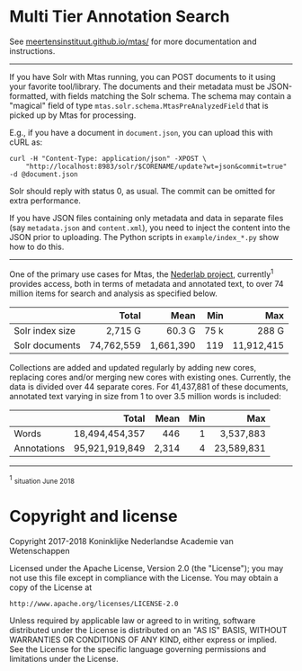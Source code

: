 # Multi Tier Annotation Search

See [meertensinstituut.github.io/mtas/](https://meertensinstituut.github.io/mtas/) for more documentation and instructions.

---

If you have Solr with Mtas running, you can POST documents to it using your favorite tool/library.
The documents and their metadata must be JSON-formatted, with fields matching the Solr schema.
The schema may contain a "magical" field of type `mtas.solr.schema.MtasPreAnalyzedField` that is picked
up by Mtas for processing.

E.g., if you have a document in `document.json`, you can upload this with cURL as:

    curl -H "Content-Type: application/json" -XPOST \
        "http://localhost:8983/solr/$CORENAME/update?wt=json&commit=true" -d @document.json

Solr should reply with status 0, as usual. The commit can be omitted for extra performance.

If you have JSON files containing only metadata and data in separate files (say `metadata.json` and
`content.xml`), you need to inject the content into the JSON prior to uploading. The Python scripts
in `example/index_*.py` show how to do this.

---

One of the primary use cases for Mtas, the [Nederlab project](http://www.nederlab.nl/), currently<sup>1</sup> provides access, both in terms of metadata and annotated text, to over 74 million items for search and analysis as specified below. 

|                 | Total          | Mean      | Min   | Max        |
|-----------------|---------------:|----------:|------:|-----------:|
| Solr index size | 2,715 G        | 60.3 G    | 75 k  | 288 G      |
| Solr documents  | 74,762,559     | 1,661,390 | 119   | 11,912,415 |

Collections are added and updated regularly by adding new cores, replacing cores and/or merging new cores with existing ones. Currently, the data is divided over 44 separate cores. For 41,437,881 of these documents, annotated text varying in size from 1 to over 3.5 million words is included:

|                 | Total           | Mean         | Min   | Max        |
|-----------------|----------------:|-------------:|------:|-----------:|
| Words           | 18,494,454,357  | 446          | 1     | 3,537,883  |
| Annotations     | 95,921,919,849  | 2,314        | 4     | 23,589,831 |


---
<sup><a name="footnote">1</a></sup> <small>situation June 2018</small>

# Copyright and license

Copyright 2017-2018 Koninklijke Nederlandse Academie van Wetenschappen

Licensed under the Apache License, Version 2.0 (the "License");
you may not use this file except in compliance with the License.
You may obtain a copy of the License at

    http://www.apache.org/licenses/LICENSE-2.0

Unless required by applicable law or agreed to in writing, software
distributed under the License is distributed on an "AS IS" BASIS,
WITHOUT WARRANTIES OR CONDITIONS OF ANY KIND, either express or implied.
See the License for the specific language governing permissions and
limitations under the License.
